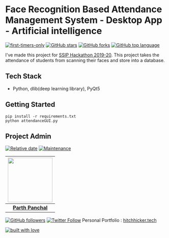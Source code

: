 # Face Recognition Based Attendance Management System - Desktop App - Artificial intelligence

[![first-timers-only](https://img.shields.io/badge/first--timers--only-friendly-tomato.svg?style=flat&logo=git)](https://github.com/hitchhicker007/face_recognition_attendance_system_v2/issues) [![GitHub stars](https://img.shields.io/github/stars/hitchhicker007/face_recognition_attendance_system_v2.svg?logo=github)](https://github.com/hitchhicker007/face_recognition_attendance_system_v2/stargazers) [![GitHub forks](https://img.shields.io/github/forks/hitchhicker007/face_recognition_attendance_system_v2.svg?logo=github&color=yellow)](https://github.com/hitchhicker007/face_recognition_attendance_system_v2/network) [![GitHub top language](https://img.shields.io/github/languages/top/hitchhicker007/face_recognition_attendance_system_v2?color=blue&logo=python)](https://github.com/hitchhicker007/face_recognition_attendance_system_v2)

I've made this project for [SSIP Hackathon 2019-20](http://ssipgujarat.in/sgh201920/). This project takes the attendance of students from scanning their faces and store into a database.

## Tech Stack

- Python, dlib(deep learning library), PyQt5

## Getting Started

```
pip install -r requirements.txt
python attendanceGUI.py
```

## Project Admin

[![Relative date](https://img.shields.io/date/1577392258?color=important&label=started&logo=github)](https://github.com/hitchhicker007/) [![Maintenance](https://img.shields.io/maintenance/yes/2020?color=green&logo=github)](https://github.com/hitchhicker007/)

| <img src="http://hitchhicker.tech/images/ic2.jpg" width="140"> |
| :----------------------------------------------------------: |
| **[Parth Panchal](https://www.linkedin.com/in/parthpanchal8401/)**  |

[![GitHub followers](https://img.shields.io/github/followers/hitchhicker007.svg?label=Follow%20@hitchhicker007&style=social)](https://github.com/hitchhicker007/) [![Twitter Follow](https://img.shields.io/twitter/follow/hitchhickerrr?style=social)](https://twitter.com/hitchhickerrr) 
Personal Portfolio : [hitchhicker.tech](hitchhicker.tech) 

[![built with love](https://forthebadge.com/images/badges/built-with-love.svg)](https://github.com/hitchhicker007/)
